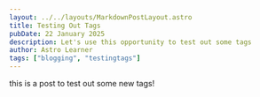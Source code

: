 ```yaml
---
layout: ../../layouts/MarkdownPostLayout.astro
title: Testing Out Tags
pubDate: 22 January 2025
description: Let's use this opportunity to test out some tags
author: Astro Learner
tags: ["blogging", "testingtags"]
---
```


this is a post to test out some new tags!